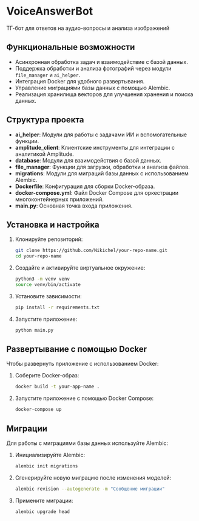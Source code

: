# VoiceAnswerBot

ТГ-бот для ответов на аудио-вопросы и анализа изображений

## Функциональные возможности

- Асинхронная обработка задач и взаимодействие с базой данных.
- Поддержка обработки и анализа фотографий через модули `file_manager` и `ai_helper`.
- Интеграция Docker для удобного развертывания.
- Управление миграциями базы данных с помощью Alembic.
- Реализация хранилища векторов для улучшения хранения и поиска данных.

## Структура проекта

- **ai_helper**: Модули для работы с задачами ИИ и вспомогательные функции.
- **amplitude_client**: Клиентские инструменты для интеграции с аналитикой Amplitude.
- **database**: Модули для взаимодействия с базой данных.
- **file_manager**: Функции для загрузки, обработки и анализа файлов.
- **migrations**: Модули для миграций базы данных с использованием Alembic.
- **Dockerfile**: Конфигурация для сборки Docker-образа.
- **docker-compose.yml**: Файл Docker Compose для оркестрации многоконтейнерных приложений.
- **main.py**: Основная точка входа приложения.

## Установка и настройка

1. Клонируйте репозиторий:
   ```bash
   git clone https://github.com/Nikichel/your-repo-name.git
   cd your-repo-name

2. Создайте и активируйте виртуальное окружение:
    ```bash
    python3 -m venv venv
    source venv/bin/activate

3. Установите зависимости:
    ```bash
    pip install -r requirements.txt

4. Запустите приложение:
    ```bash
    python main.py

## Развертывание с помощью Docker

Чтобы развернуть приложение с использованием Docker:

1. Соберите Docker-образ:
    ```bash
    docker build -t your-app-name .

2. Запустите приложение с помощью Docker Compose:
    ```bash
    docker-compose up

## Миграции

Для работы с миграциями базы данных используйте Alembic:

1. Инициализируйте Alembic:
    ```bash
    alembic init migrations

2. Сгенерируйте новую миграцию после изменения моделей:
    ```bash
    alembic revision --autogenerate -m "Сообщение миграции"

3. Примените миграции:
    ```bash
    alembic upgrade head
